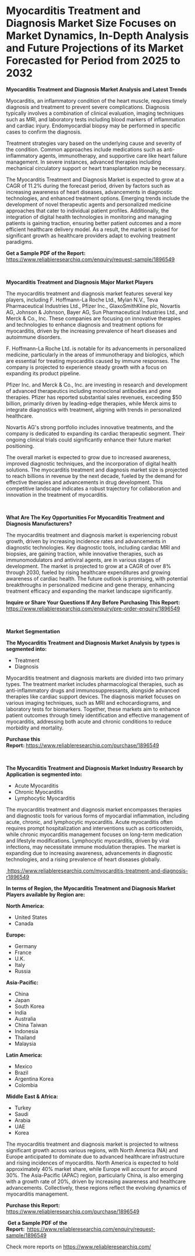 <p><h1>Myocarditis Treatment and Diagnosis Market Size Focuses on Market Dynamics, In-Depth Analysis and Future Projections of its Market Forecasted for Period from 2025 to 2032</h1></p><p><strong>Myocarditis Treatment and Diagnosis Market Analysis and Latest Trends</strong></p>
<p><p>Myocarditis, an inflammatory condition of the heart muscle, requires timely diagnosis and treatment to prevent severe complications. Diagnosis typically involves a combination of clinical evaluation, imaging techniques such as MRI, and laboratory tests including blood markers of inflammation and cardiac injury. Endomyocardial biopsy may be performed in specific cases to confirm the diagnosis.</p><p>Treatment strategies vary based on the underlying cause and severity of the condition. Common approaches include medications such as anti-inflammatory agents, immunotherapy, and supportive care like heart failure management. In severe instances, advanced therapies including mechanical circulatory support or heart transplantation may be necessary.</p><p>The Myocarditis Treatment and Diagnosis Market is expected to grow at a CAGR of 11.2% during the forecast period, driven by factors such as increasing awareness of heart diseases, advancements in diagnostic technologies, and enhanced treatment options. Emerging trends include the development of novel therapeutic agents and personalized medicine approaches that cater to individual patient profiles. Additionally, the integration of digital health technologies in monitoring and managing patients is gaining traction, ensuring better patient outcomes and a more efficient healthcare delivery model. As a result, the market is poised for significant growth as healthcare providers adapt to evolving treatment paradigms.</p></p>
<p><strong>Get a Sample PDF of the Report:&nbsp;</strong> <a href="https://www.reliableresearchiq.com/enquiry/request-sample/1896549?utm_campaign=104&utm_medium=2&utm_source=Github&utm_content=ia&utm_term=03032025&utm_id=myocarditis-treatment-and-diagnosis">https://www.reliableresearchiq.com/enquiry/request-sample/1896549</a></p>
<p>&nbsp;</p>
<p><strong>Myocarditis Treatment and Diagnosis Major Market Players</strong></p>
<p><p>The myocarditis treatment and diagnosis market features several key players, including F. Hoffmann-La Roche Ltd., Mylan N.V., Teva Pharmaceutical Industries Ltd., Pfizer Inc., GlaxoSmithKline plc, Novartis AG, Johnson & Johnson, Bayer AG, Sun Pharmaceutical Industries Ltd., and Merck & Co., Inc. These companies are focusing on innovative therapies and technologies to enhance diagnosis and treatment options for myocarditis, driven by the increasing prevalence of heart diseases and autoimmune disorders.</p><p>F. Hoffmann-La Roche Ltd. is notable for its advancements in personalized medicine, particularly in the areas of immunotherapy and biologics, which are essential for treating myocarditis caused by immune responses. The company is projected to experience steady growth with a focus on expanding its product pipeline.</p><p>Pfizer Inc. and Merck & Co., Inc. are investing in research and development of advanced therapeutics including monoclonal antibodies and gene therapies. Pfizer has reported substantial sales revenues, exceeding $50 billion, primarily driven by leading-edge therapies, while Merck aims to integrate diagnostics with treatment, aligning with trends in personalized healthcare.</p><p>Novartis AG's strong portfolio includes innovative treatments, and the company is dedicated to expanding its cardiac therapeutic segment. Their ongoing clinical trials could significantly enhance their future market positioning.</p><p>The overall market is expected to grow due to increased awareness, improved diagnostic techniques, and the incorporation of digital health solutions. The myocarditis treatment and diagnosis market size is projected to reach billions in revenue by the next decade, fueled by the demand for effective therapies and advancements in drug development. This competitive landscape indicates a robust trajectory for collaboration and innovation in the treatment of myocarditis.</p></p>
<p>&nbsp;</p>
<p><strong>What Are The Key Opportunities For Myocarditis Treatment and Diagnosis Manufacturers?</strong></p>
<p><p>The myocarditis treatment and diagnosis market is experiencing robust growth, driven by increasing incidence rates and advancements in diagnostic technologies. Key diagnostic tools, including cardiac MRI and biopsies, are gaining traction, while innovative therapies, such as immunomodulators and antiviral agents, are in various stages of development. The market is projected to grow at a CAGR of over 8% through 2030, fueled by rising healthcare expenditures and growing awareness of cardiac health. The future outlook is promising, with potential breakthroughs in personalized medicine and gene therapy, enhancing treatment efficacy and expanding the market landscape significantly.</p></p>
<p><strong>Inquire or Share Your Questions If Any Before Purchasing This Report:</strong> <a href="https://www.reliableresearchiq.com/enquiry/pre-order-enquiry/1896549?utm_campaign=104&utm_medium=2&utm_source=Github&utm_content=ia&utm_term=03032025&utm_id=myocarditis-treatment-and-diagnosis">https://www.reliableresearchiq.com/enquiry/pre-order-enquiry/1896549</a></p>
<p>&nbsp;</p>
<p><strong>Market Segmentation</strong></p>
<p><strong>The Myocarditis Treatment and Diagnosis Market Analysis by types is segmented into:</strong></p>
<p><ul><li>Treatment</li><li>Diagnosis</li></ul></p>
<p><p>Myocarditis treatment and diagnosis markets are divided into two primary types. The treatment market includes pharmacological therapies, such as anti-inflammatory drugs and immunosuppressants, alongside advanced therapies like cardiac support devices. The diagnosis market focuses on various imaging techniques, such as MRI and echocardiograms, and laboratory tests for biomarkers. Together, these markets aim to enhance patient outcomes through timely identification and effective management of myocarditis, addressing both acute and chronic conditions to reduce morbidity and mortality.</p></p>
<p><strong>Purchase this Report:&nbsp;</strong><a href="https://www.reliableresearchiq.com/purchase/1896549?utm_campaign=104&utm_medium=2&utm_source=Github&utm_content=ia&utm_term=03032025&utm_id=myocarditis-treatment-and-diagnosis">https://www.reliableresearchiq.com/purchase/1896549</a></p>
<p>&nbsp;</p>
<p><strong>The Myocarditis Treatment and Diagnosis Market Industry Research by Application is segmented into:</strong></p>
<p><ul><li>Acute Myocarditis</li><li>Chronic Myocarditis</li><li>Lymphocytic Myocarditis</li></ul></p>
<p><p>The myocarditis treatment and diagnosis market encompasses therapies and diagnostic tools for various forms of myocardial inflammation, including acute, chronic, and lymphocytic myocarditis. Acute myocarditis often requires prompt hospitalization and interventions such as corticosteroids, while chronic myocarditis management focuses on long-term medication and lifestyle modifications. Lymphocytic myocarditis, driven by viral infections, may necessitate immune modulation therapies. The market is expanding due to increasing awareness, advancements in diagnostic technologies, and a rising prevalence of heart diseases globally.</p></p>
<p><a href="https://www.reliableresearchiq.com/myocarditis-treatment-and-diagnosis-r1896549?utm_campaign=104&utm_medium=2&utm_source=Github&utm_content=ia&utm_term=03032025&utm_id=myocarditis-treatment-and-diagnosis">&nbsp;https://www.reliableresearchiq.com/myocarditis-treatment-and-diagnosis-r1896549</a></p>
<p><strong>In terms of Region, the Myocarditis Treatment and Diagnosis Market Players available by Region are:</strong></p>
<p>
    <p> <strong> North America: </strong>
        <ul>
            <li>United States</li>
            <li>Canada</li>
        </ul>
        </p> 
    <p> <strong> Europe: </strong>
        <ul>
            <li>Germany</li>
            <li>France</li>
            <li>U.K.</li>
            <li>Italy</li>
            <li>Russia</li>
        </ul>
        </p> 
    <p> <strong> Asia-Pacific: </strong>
        <ul>
            <li>China</li>
            <li>Japan</li>
            <li>South Korea</li>
            <li>India</li>
            <li>Australia</li>
            <li>China Taiwan</li>
            <li>Indonesia</li>
            <li>Thailand</li>
            <li>Malaysia</li>
        </ul>
        </p> 
    <p> <strong> Latin America: </strong>
        <ul>
            <li>Mexico</li>
            <li>Brazil</li>
            <li>Argentina Korea</li>
            <li>Colombia</li>
        </ul>
        </p> 
    <p> <strong> Middle East & Africa: </strong>
        <ul>
            <li>Turkey</li>
            <li>Saudi</li>
            <li>Arabia</li>
            <li>UAE</li>
            <li>Korea</li>
        </ul>
    </p>
    </p>
<p><p>The myocarditis treatment and diagnosis market is projected to witness significant growth across various regions, with North America (NA) and Europe anticipated to dominate due to advanced healthcare infrastructure and rising incidences of myocarditis. North America is expected to hold approximately 40% market share, while Europe will account for around 30%. The Asia-Pacific (APAC) region, particularly China, is also emerging with a growth rate of 20%, driven by increasing awareness and healthcare advancements. Collectively, these regions reflect the evolving dynamics of myocarditis management.</p></p>
<p><strong>Purchase this Report: </strong><a href="https://www.reliableresearchiq.com/purchase/1896549?utm_campaign=104&utm_medium=2&utm_source=Github&utm_content=ia&utm_term=03032025&utm_id=myocarditis-treatment-and-diagnosis">https://www.reliableresearchiq.com/purchase/1896549</a></p>
<p>&nbsp;<strong>Get a Sample PDF of the Report:&nbsp;&nbsp;</strong><a href="https://www.reliableresearchiq.com/enquiry/request-sample/1896549?utm_campaign=104&utm_medium=2&utm_source=Github&utm_content=ia&utm_term=03032025&utm_id=myocarditis-treatment-and-diagnosis">https://www.reliableresearchiq.com/enquiry/request-sample/1896549</a></p>
<p><strong></strong></p>
<p>Check more reports on <a href="https://www.reliableresearchiq.com/?utm_campaign=104&utm_medium=2&utm_source=Github&utm_content=ia&utm_term=03032025&utm_id=myocarditis-treatment-and-diagnosis">https://www.reliableresearchiq.com/</a></p>
